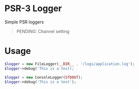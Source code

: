 # PSR-3 Logger

Simple PSR loggers

> PENDING: Channel setting

# Usage

```php
$logger = new FileLogger(__DIR__ . '/logs/application.log');
$logger->debug('This is a test);
```

```php
$logger = new ConsoleLogger(STDOUT);
$logger->debug('This is a test');
```